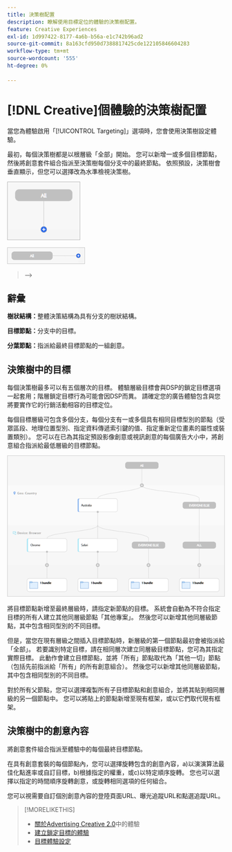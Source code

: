 ```yaml
---
title: 決策樹配置
description: 瞭解使用目標定位的體驗的決策樹配置。
feature: Creative Experiences
exl-id: 1d997422-8177-4a6b-b56a-e1c742b96ad2
source-git-commit: 8a163cfd950d7388817425cde122105846604283
workflow-type: tm+mt
source-wordcount: '555'
ht-degree: 0%

---
```


# [!DNL Creative]個體驗的決策樹配置

當您為體驗啟用「[!UICONTROL Targeting]」選項時，您會使用決策樹設定體驗。

最初，每個決策樹都是以根層級「全部」開始。 您可以新增一或多個目標節點，然後將創意套件組合指派至決策樹每個分支中的最終節點。 依照預設，決策樹會垂直顯示，但您可以選擇改為水準檢視決策樹。

![沒有目標的垂直決策樹範例](/help/creative/assets/experience-decision-tree-no-targets.png "沒有目標的垂直決策樹範例")

![沒有目標的水準決策樹範例](/help/creative/assets/experience-decision-tree-no-targets-horizontal.png "沒有目標的水準決策樹範例")

<!--
>[!NOTE]
>
>You can optionally assign creative bundles to the root level, without targets. However, the [XXXX workflow](experience-create-no-targeting.md) XXXXX is better XXX.<!-- Explain the diff and why to choose the other option. -->
>-->

## 辭彙

**樹狀結構：**&#x200B;整體決策結構為具有分支的樹狀結構。

**目標節點：**&#x200B;分支中的目標。

**分葉節點：**&#x200B;指派給最終目標節點的一組創意。

## 決策樹中的目標

每個決策樹最多可以有五個層次的目標。 體驗層級目標會與DSP的鎖定目標選項一起套用；階層鎖定目標行為可能會因DSP而異。 請確定您的廣告體驗包含與您將要實作它的行銷活動相容的目標定位。

每個目標層級可包含多個分支，每個分支有一或多個具有相同目標型別的節點（受眾區段、地理位置型別、指定資料傳遞索引鍵的值、指定重新定位畫素的屬性或裝置類別）。 您可以在已為其指定預設影像創意或視訊創意的每個廣告大小中，將創意組合指派給最低層級的目標節點。

![含有目標的決策樹範例](/help/creative/assets/experience-decision-tree.png "含有目標的決策樹範例")

將目標節點新增至最終層級時，請指定新節點的目標。 系統會自動為不符合指定目標的所有人建立其他同層級節點「其他專案」。 然後您可以新增其他同層級節點，其中包含相同型別的不同目標。

但是，當您在現有層級之間插入目標節點時，新層級的第一個節點最初會被指派給「全部」。 若要識別特定目標，請在相同層次建立同層級目標節點，您可為其指定實際目標。 此動作會建立目標節點，並將「所有」節點取代為「其他一切」節點（包括先前指派給「所有」的所有創意組合）。 然後您可以新增其他同層級節點，其中包含相同型別的不同目標。

對於所有父節點，您可以選擇複製所有子目標節點和創意組合，並將其貼到相同層級的另一個節點中。 您可以將貼上的節點新增至現有框架，或以它們取代現有框架。

## 決策樹中的創意內容

將創意套件組合指派至體驗中的每個最終目標節點。

在具有創意套裝的每個節點內，您可以選擇旋轉包含的創意內容，a)以演演算法最佳化點進率或自訂目標，b)根據指定的權重，或c)以特定順序旋轉。 您也可以選擇以指定的時間順序旋轉創意，或旋轉相同選項的任何組合。

您可以視需要自訂個別創意內容的登陸頁面URL、曝光追蹤URL和點選追蹤URL。<!-- Not in the UI as of 1/31: For flexible HTML5 creatives, you can customize any of the flexible attributes. -->

>[!MORELIKETHIS]
>
>* [關於Advertising Creative 2.0](experience-about.md)中的體驗
>* [建立鎖定目標的體驗](/help/creative/experiences/experience-create-targeting.md)
>* [目標體驗設定](/help/creative/experiences/experience-settings-targeting.md)
